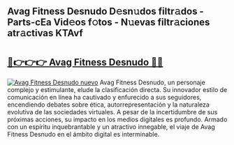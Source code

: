 ## Avag Fitness Desnudo D𝚎sn𝚞dos filtr𝚊dos - Parts-cEa Vid𝚎os f𝚘tos - N𝚞evas filtr𝚊ciones atr𝚊ctivas KTAvf

# <h2><a href="http://mbbo74g.tromn.icu/?c=Avag+Fitness+Desnudo">🔗👉👉👉 Avag Fitness Desnudo 🔗🔗</a></h2>

[![Avag Fitness Desnudo nuevo](https://i.imgur.com/pEAQMta.gif)](http://mbbo74g.tromn.icu/?c=Avag+Fitness+Desnudo)
Avag Fitness Desnudo, un personaje complejo y estimulante, elude la clasificación directa. Su innovador estilo de comunicación en línea ha cautivado y enfurecido a sus seguidores, encendiendo debates sobre ética, autorrepresentación y la naturaleza evolutiva de las sociedades virtuales. A pesar de la incertidumbre de sus próximas acciones, su impacto en los medios digitales es profundo. Armado con un espíritu inquebrantable y un atractivo innegable, el viaje de Avag Fitness Desnudo en el ámbito digital es interminable.
